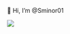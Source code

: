 👋 Hi, I’m @Sminor01

<img src = "https://www.codewars.com/users/Sminor01/badges/large">

<link rel="stylesheet" type='text/css' href="https://cdn.jsdelivr.net/gh/devicons/devicon@latest/devicon.min.css" />
